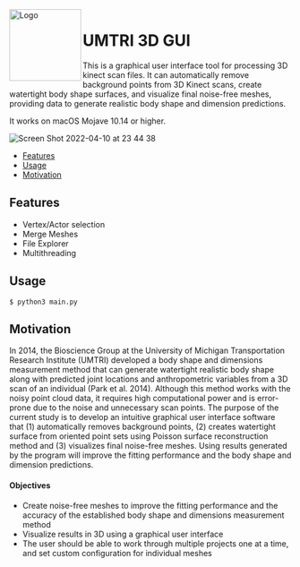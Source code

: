 <img width="128px" src="https://user-images.githubusercontent.com/71047773/162662358-ffb2eb63-b276-4d6d-9697-72039558f0ba.png" alt="Logo" align="left" />

# UMTRI 3D GUI

This is a graphical user interface tool for processing 3D kinect scan files. It can automatically remove background points from 3D Kinect scans, create watertight body shape surfaces, and visualize final noise-free meshes, providing data to generate realistic body shape and dimension predictions.

It works on macOS Mojave 10.14 or higher.

![Screen Shot 2022-04-10 at 23 44 38](https://user-images.githubusercontent.com/71047773/162662788-558debef-61e3-456a-8ab5-2774afd442c2.png)

* [Features](#features)
* [Usage](#usage)
* [Motivation](#motivation)

## Features
* Vertex/Actor selection
* Merge Meshes
* File Explorer
* Multithreading

## Usage
<pre><code>$ python3 main.py
</code></pre>

## Motivation
In 2014, the Bioscience Group at the University of Michigan Transportation Research Institute (UMTRI) developed a body shape and dimensions measurement method that can generate watertight realistic body shape along with predicted joint locations and anthropometric variables from a 3D scan of an individual (Park et al. 2014). Although this method works with the noisy point cloud data, it requires high computational power and is error-prone due to the noise and unnecessary scan points. The purpose of the current study is to develop an intuitive graphical user interface software that (1) automatically removes background points, (2) creates watertight surface from oriented point sets using Poisson surface reconstruction method and (3) visualizes final noise-free meshes. Using results generated by the program will improve the fitting performance and the body shape and dimension predictions.

#### Objectives
* Create noise-free meshes to improve the fitting performance and the accuracy of the established body shape and dimensions measurement method
* Visualize results in 3D using a graphical user interface
* The user should be able to work through multiple projects one at
a time, and set custom configuration for individual meshes
